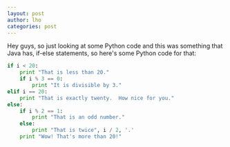 ```yaml
---
layout: post
author: lho
categories: post
---
```


Hey guys, so just looking at some Python code and this was something that Java has, if-else statements, so here's some Python code for that:

```python
if i < 20:
    print "That is less than 20."
    if i % 3 == 0:
        print "It is divisible by 3."
elif i == 20:
    print "That is exactly twenty.  How nice for you."
else:
    if i % 2 == 1:
        print "That is an odd number."
    else:
        print "That is twice", i / 2, '.'
    print "Wow! That's more than 20!"
```

